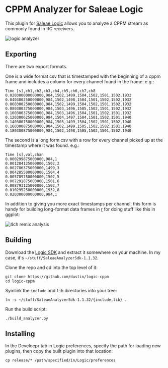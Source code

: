 # CPPM Analyzer for Saleae Logic

This plugin for [Saleae Logic][logic] allows you to analyze a CPPM
stream as commonly found in RC receivers.

![logic analyzer](https://github.com/dustin/logic-cppm/raw/master/docs/ppm-logic.png)

## Exporting

There are two export formats.

One is a wide format csv that is timestamped with the beginning of a
cppm frame and includes a column for every channel found in the frame.
e.g.:

```csv
Time [s],ch1,ch2,ch3,ch4,ch5,ch6,ch7,ch8
0.020300000000000,984,1502,1499,1504,1502,1501,1502,1932
0.040300250000000,984,1502,1498,1504,1501,1502,1502,1932
0.060300250000000,984,1502,1499,1504,1502,1501,1502,1932
0.080300375000000,984,1503,1496,1505,1502,1501,1502,1932
0.100300375000000,984,1503,1496,1504,1501,1502,1501,1932
0.120300625000000,984,1504,1497,1504,1501,1502,1501,1940
0.140300750000000,984,1505,1499,1504,1502,1501,1502,1940
0.160300875000000,984,1502,1499,1505,1502,1502,1501,1940
0.180300875000000,984,1502,1498,1505,1502,1501,1502,1940
```

The second is a long form csv with a row for every channel picked up
at the timestamp where it was found.  e.g.:

```csv
Time [s],val,chan
0.000299875000000,984,1
0.001284125000000,1502,2
0.002786375000000,1499,3
0.004285500000000,1504,4
0.005789750000000,1502,5
0.007291875000000,1501,6
0.008793125000000,1502,7
0.010295250000000,1932,8
0.020300000000000,984,1
```

In addition to giving you more exact timestamps per channel, this form
is handy for building long-format data frames in
[r](http://www.r-project.org/) for doing stuff like this in ggplot:

![4ch remix analysis](https://github.com/dustin/logic-cppm/raw/master/docs/4ch.png)

## Building

Download the [Logic SDK][sdk] and extract it somewhere on your
machine.  In my case, it's `~/stuff/SaleaeAnalyzerSdk-1.1.32`.

Clone the repo and cd into the top level of it:

    git clone https://github.com/dustin/logic-cppm
    cd logic-cppm

Symlink the `include` and `lib` directories into your tree:

    ln -s ~/stuff/SaleaeAnalyzerSdk-1.1.32/{include,lib} .

Run the build script:

    ./build_analyzer.py

## Installing

In the Develoepr tab in Logic preferences, specify the path for
loading new plugins, then copy the built plugin into that location:

    cp release/* /path/specified/in/Logic/preferences

[logic]: https://www.saleae.com/downloads
[sdk]: http://support.saleae.com/hc/en-us/articles/201104644-Analyzer-SDK
